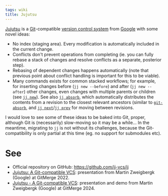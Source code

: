 ```yaml
---
tags: wiki
title: Jujutsu
---
```


[Jujutsu] is a [Git]-compatible [version control system] from [Google] with some novel ideas:

- No index (staging area). Every modification is automatically included in the current change.
- Conflicts don't prevent operations from completing (ie. you can fully rebase a stack of changes and resolve conflicts as a separate, posterior step).
- Rebasing of dependent changes happens automatically (note that previous point about conflict handling is important for this to be viable).
- Many commands exists for common stacked workflows; for example, for inserting changes before (`jj new --before`) and after (`jj new --after`) other changes, even changes with multiple parents or children (see [`jj new`](https://jj-vcs.github.io/jj/latest/cli-reference/#jj-new)). See also [`jj absorb`](https://jj-vcs.github.io/jj/latest/cli-reference/#jj-absorb), which automatically distributes the contents from a revision to the closest relevant ancestors (similar to [`git-absorb`](https://github.com/tummychow/git-absorb), and [`jj next`](https://jj-vcs.github.io/jj/latest/cli-reference/#jj-next)/[`jj prev`](https://jj-vcs.github.io/jj/latest/cli-reference/#jj-prev) for moving between revisions.

I would love to see some of these ideas to be baked into Git, proper, although Git is (necessarily) slow-moving so it may be a while... In the meantime, migrating to `jj` is not without its challenges, because the Git-compatibility is only partial at this time (eg. no support for submodules etc).

# See

- Official repository on GitHub: https://github.com/jj-vcs/jj
- [Jujutsu: A Git-compatible VCS](https://youtu.be/bx_LGilOuE4?si=Rzfbn0IIYzs3gn-7): presentation from Martin Zweigbergk (Google) at GitMerge 2022.
- [Jujutsu - A Git-compatible VCS](https://youtu.be/LV0JzI8IcCY?si=K9w_KkjXmNfvrfJj): presentation and demo from Martin Zweigbergk (Google) at GitMerge 2024.

<!-- References -->

[Jujutsu]: /wiki/Jujutsu
[version control system]: /wiki/version_control_system
[Git]: /wiki/Git
[Google]: /wiki/Google
